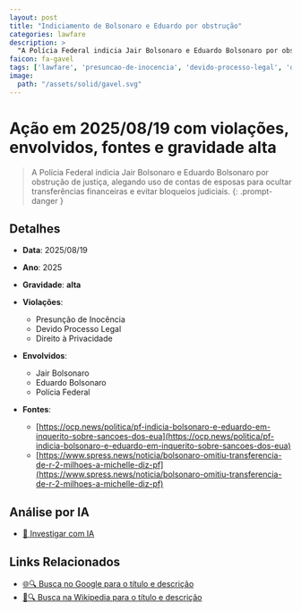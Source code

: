 ```yaml
---
layout: post
title: "Indiciamento de Bolsonaro e Eduardo por obstrução"
categories: lawfare
description: > 
  "A Polícia Federal indicia Jair Bolsonaro e Eduardo Bolsonaro por obstrução de justiça, alegando uso de contas de esposas para ocultar transferências financeiras e evitar bloqueios judiciais."
faicon: fa-gavel
tags: ['lawfare', 'presuncao-de-inocencia', 'devido-processo-legal', 'direito-a-privacidade', 'jair-bolsonaro', 'eduardo-bolsonaro', 'policia-federal', 'gravidade-alta', 'indiciamento', 'obstrucao-de-justica', 'transferencias-financeiras', 'bolsonaro']
image:
  path: "/assets/solid/gavel.svg"
---
```


# Ação em 2025/08/19 com violações, envolvidos, fontes e gravidade alta

> A Polícia Federal indicia Jair Bolsonaro e Eduardo Bolsonaro por obstrução de justiça, alegando uso de contas de esposas para ocultar transferências financeiras e evitar bloqueios judiciais.
{: .prompt-danger }

## Detalhes
- **Data**: 2025/08/19
- **Ano**: 2025
- **Gravidade**: **alta** <i class="fas fa-gavel"></i>

- **Violações**:
  - Presunção de Inocência
  - Devido Processo Legal
  - Direito à Privacidade
- **Envolvidos**:
  - Jair Bolsonaro
  - Eduardo Bolsonaro
  - Polícia Federal
- **Fontes**:
  - [https://ocp.news/politica/pf-indicia-bolsonaro-e-eduardo-em-inquerito-sobre-sancoes-dos-eua](https://ocp.news/politica/pf-indicia-bolsonaro-e-eduardo-em-inquerito-sobre-sancoes-dos-eua)
  - [https://www.spress.news/noticia/bolsonaro-omitiu-transferencia-de-r-2-milhoes-a-michelle-diz-pf](https://www.spress.news/noticia/bolsonaro-omitiu-transferencia-de-r-2-milhoes-a-michelle-diz-pf)

## Análise por IA
- [🤖 Investigar com IA](https://www.perplexity.ai/search?q=%20Indiciamento%20de%20Bolsonaro%20e%20Eduardo%20por%20obstru%C3%A7%C3%A3o%20A%20Pol%C3%ADcia%20Federal%20indicia%20Jair%20Bolsonaro%20e%20Eduardo%20Bolsonaro%20por%20obstru%C3%A7%C3%A3o%20de%20justi%C3%A7a%2C%20alegando%20uso%20de%20contas%20de%20esposas%20para%20ocultar%20transfer%C3%AAncias%20financeiras%20e%20evitar%20bloqueios%20judiciais.%20Presun%C3%A7%C3%A3o%20de%20Inoc%C3%AAncia%20Devido%20Processo%20Legal%20Direito%20%C3%A0%20Privacidade%202025%20gravidade%20alta)

## Links Relacionados
- [🌐🔍 Busca no Google para o título e descrição](https://www.google.com/search?q=%20Indiciamento%20de%20Bolsonaro%20e%20Eduardo%20por%20obstru%C3%A7%C3%A3o%20A%20Pol%C3%ADcia%20Federal%20indicia%20Jair%20Bolsonaro%20e%20Eduardo%20Bolsonaro%20por%20obstru%C3%A7%C3%A3o%20de%20justi%C3%A7a%2C%20alegando%20uso%20de%20contas%20de%20esposas%20para%20ocultar%20transfer%C3%AAncias%20financeiras%20e%20evitar%20bloqueios%20judiciais.%20Presun%C3%A7%C3%A3o%20de%20Inoc%C3%AAncia%20Devido%20Processo%20Legal%20Direito%20%C3%A0%20Privacidade%202025%20gravidade%20alta)
- [📖🔍 Busca na Wikipedia para o título e descrição](https://pt.wikipedia.org/w/index.php?search=%20Indiciamento%20de%20Bolsonaro%20e%20Eduardo%20por%20obstru%C3%A7%C3%A3o%20A%20Pol%C3%ADcia%20Federal%20indicia%20Jair%20Bolsonaro%20e%20Eduardo%20Bolsonaro%20por%20obstru%C3%A7%C3%A3o%20de%20justi%C3%A7a%2C%20alegando%20uso%20de%20contas%20de%20esposas%20para%20ocultar%20transfer%C3%AAncias%20financeiras%20e%20evitar%20bloqueios%20judiciais.%20Presun%C3%A7%C3%A3o%20de%20Inoc%C3%AAncia%20Devido%20Processo%20Legal%20Direito%20%C3%A0%20Privacidade%202025%20gravidade%20alta)

